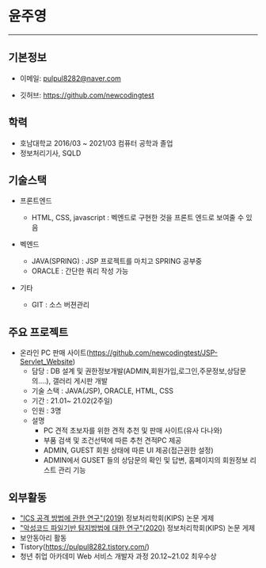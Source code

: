 # 윤주영
***
## 기본정보
+ 이메일: pulpul8282@naver.com

+ 깃허브: https://github.com/newcodingtest

## 학력
+ 호남대학교 2016/03 ~ 2021/03 컴퓨터 공학과 졸업
+ 정보처리기사, SQLD

## 기술스택
 + 프론트엔드
   - HTML, CSS, javascript : 벡엔드로 구현한 것을 프론트 엔드로 보여줄 수 있음

 + 벡엔드
   - JAVA(SPRING) : JSP 프로젝트를 마치고 SPRING 공부중
   - ORACLE : 간단한 쿼리 작성 가능
  
  + 기타
    - GIT : 소스 버젼관리

## 주요 프로젝트

 + 온라인 PC 판매 사이트(https://github.com/newcodingtest/JSP-Servlet_Website)
   - 담당 : DB 설계 및 권한정보개발(ADMIN,회원가입,로그인,주문정보,상담문의....), 갤러리 게시판 개발
   - 기술 스택 : JAVA(JSP), ORACLE, HTML, CSS
   - 기간 : 21.01~ 21.02(2주일)
   - 인원 : 3명
   - 설명
     + PC 견적 초보자를 위한 견적 추천 및 판매 사이트(유사 다나와)
     + 부품 검색 및 조건선택에 따른 추천 견적PC 제공
     + ADMIN, GUEST 회원 상태에 따른 UI 제공(접근권한 설정)
     + ADMIN에서 GUSET 들의 상담문의 확인 및 답변, 홈페이지의 회원정보 리스트 관리 기능

## 외부활동
 + <a href="https://scienceon.kisti.re.kr/srch/selectPORSrchArticle.do?cn=NPAP13263965&dbt=NPAP">"ICS 공격 방법에 관한 연구"(2019)</a> 정보처리학회(KIPS) 논문 게제
 + <a href="http://www.happyhaksul.com/ksdata/3860627">"악성코드 파일기반 탐지방법에 대한 연구"(2020)</a> 정보처리학회(KIPS) 논문 게제 
 + 보안동아리 활동
 + Tistory(https://pulpul8282.tistory.com/) 
 + 청년 취업 아카데미 Web 서비스 개발자 과정 20.12~21.02 최우수상
